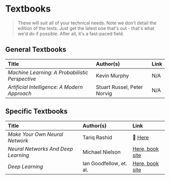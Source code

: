 # Textbooks

> These will suit all of your technical needs. Note we don't detail the edition of the texts. Just get the latest one that's out - that's what we'd do if possible. After all, it's a fast-paced field.

## General Textbooks
|Title|Author(s)|Link|
|:---|:---|:---|
|*Machine Learning: A Probabilistic Perspective*|Kevin Murphy|N/A|
|*Artificial Intelligence: A Modern Approach*|Stuart Russel, Peter Norvig|N/A|


## Specific Textbooks
|Title|Author(s)|Link|
|:---|:---|:---|
|*Make Your Own Neural Network*|Tariq Rashid|:scroll: [Here](https://drive.google.com/open?id=0B65X3y3Tw2wYVk93THo4YXg2QVU)|
|*Neural Networks And Deep Learning*|Michael Nielson|[Here, book site](http://neuralnetworksanddeeplearning.com/)|
|*Deep Learning*|Ian Goodfellow, et. al.|[Here, book site](http://deeplearningbook.com/)|

